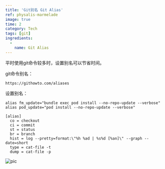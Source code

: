 ```yaml
---
title: 'Git别名 Git Alias'
ref: physalis-marmelade
image: true
time: 2
category: Tech
tags: [git]
ingredients:
  -
    name: Git Alias
--- 
```


平时使用git命令较多时，设置别名可以节省时间。

git命令别名：

    https://githowto.com/aliases
  
设置别名：

    alias fm_update="bundle exec pod install --no-repo-update --verbose"
    alias pod_update="pod install --no-repo-update --verbose"
    
    [alias]
      co = checkout
      ci = commit
      st = status
      br = branch
      hist = log --pretty=format:\"%h %ad | %s%d [%an]\" --graph --date=short
      type = cat-file -t
      dump = cat-file -p
    
![pic](http://7xle3b.com1.z0.glb.clouddn.com/2016-08-14-alias.png)



